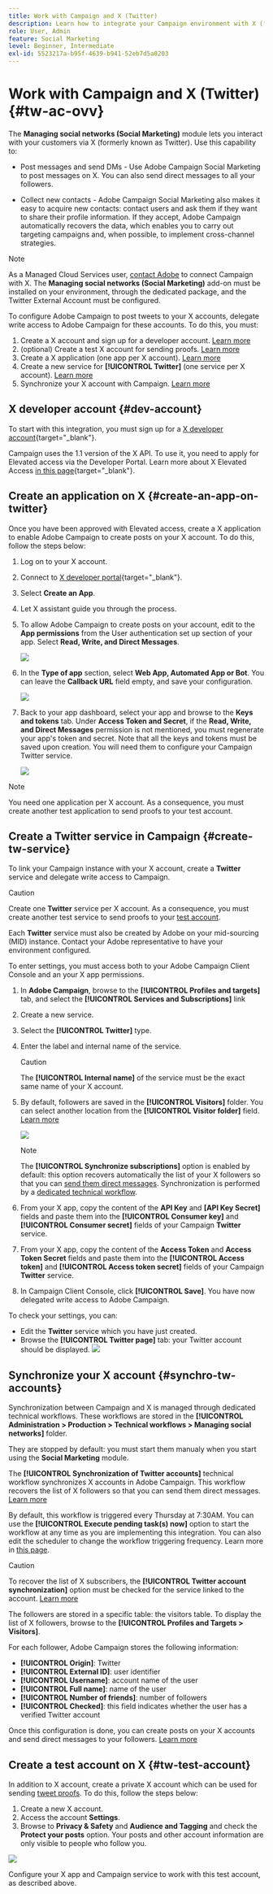 ```yaml
---
title: Work with Campaign and X (Twitter)
description: Learn how to integrate your Campaign environment with X (formerly known as Twitter)
role: User, Admin
feature: Social Marketing
level: Beginner, Intermediate
exl-id: 5523217a-b95f-4639-b941-52eb7d5a0203
---
```

# Work with Campaign and X (Twitter) {#tw-ac-ovv}

The **Managing social networks (Social Marketing)** module lets you interact with your customers via X (formerly known as Twitter). Use this capability to:

* Post messages and send DMs - Use Adobe Campaign Social Marketing to post messages on X. You can also send direct messages to all your followers.

* Collect new contacts - Adobe Campaign Social Marketing also makes it easy to acquire new contacts: contact users and ask them if they want to share their profile information. If they accept, Adobe Campaign automatically recovers the data, which enables you to carry out targeting campaigns and, when possible, to implement cross-channel strategies.


>[!NOTE]
>
>As a Managed Cloud Services user, [contact Adobe](../start/campaign-faq.md#support) to connect Campaign with X. The  **Managing social networks (Social Marketing)** add-on must be installed on your environment, through the dedicated package, and the Twitter External Account must be configured.


To configure Adobe Campaign to post tweets to your X accounts, delegate write access to Adobe Campaign for these accounts. To do this, you must:

1. Create a X account and sign up for a developer account. [Learn more](#dev-account)
1. (optional) Create a test X account for sending proofs. [Learn more](#tw-test-account)
1. Create a X application (one app per X account). [Learn more](#create-an-app-on-twitter)
1. Create a new service for **[!UICONTROL Twitter]** (one service per X account). [Learn more](#create-tw-service)
1. Synchronize your X account with Campaign. [Learn more](#synchro-tw-accounts)

## X developer account {#dev-account}

To start with this integration, you must sign up for a [X developer account](https://developer.twitter.com){target="_blank"}.

Campaign uses the 1.1 version of the X API. To use it, you need to apply for Elevated access via the Developer Portal. Learn more about X Elevated Access [in this page](https://developer.twitter.com/en/portal/products/elevated){target="_blank"}.

## Create an application on X {#create-an-app-on-twitter}

Once you have been approved with Elevated access, create a X application to enable Adobe Campaign to create posts on your X account. To do this, follow the steps below:

1. Log on to your X account.
1. Connect to [X developer portal](https://developer.twitter.com/en/apps){target="_blank"}.
1. Select **Create an App**.
1. Let X assistant guide you through the process.
1. To allow Adobe Campaign to create posts on your account, edit to the **App permissions** from the User authentication set up section of your app. Select **Read, Write, and Direct Messages**. 

   ![](assets/tw-permissions.png)
   
1. In the **Type of app** section, select **Web App, Automated App or Bot**. You can leave the **Callback URL** field empty, and save your configuration.

   ![](assets/tw-app-type.png)

1. Back to your app dashboard, select your app and browse to the **Keys and tokens** tab. Under **Access Token and Secret**, if the **Read, Write, and Direct Messages** permission is not mentioned, you must regenerate your app's token and secret. Note that all the keys and tokens must be saved upon creation. You will need them to configure your Campaign Twitter service.

   ![](assets/tw-permissions-check.png)


>[!NOTE]
>
>You need one application per X account. As a consequence, you must create another test application to send proofs to your test account.
>

## Create a Twitter service in Campaign {#create-tw-service}

To link your Campaign instance with your X account, create a **Twitter** service and delegate write access to Campaign. 

>[!CAUTION]
>
>Create one **Twitter** service per X account. As a consequence, you must create another test service to send proofs to your [test account](#tw-test-account).
>
>Each **Twitter** service must also be created by Adobe on your mid-sourcing (MID) instance. Contact your Adobe representative to have your environment configured.
>

To enter settings, you must access both to your Adobe Campaign Client Console and an your X app permissions.

1. In **Adobe Campaign**, browse to the **[!UICONTROL Profiles and targets]** tab, and select the **[!UICONTROL Services and Subscriptions]** link
1. Create a new service.
1. Select the **[!UICONTROL Twitter]** type.
1. Enter the label and internal name of the service.

   >[!CAUTION]
   >
   >The **[!UICONTROL Internal name]** of the service must be the exact same name of your X account. 
   >

1. By default, followers are saved in the **[!UICONTROL Visitors]** folder. You can select another location from the **[!UICONTROL Visitor folder]** field. [Learn more](../send/twitter.md#direct-tw-messages)

   ![](assets/tw-service-in-ac.png)
   
   >[!NOTE]
   >
   >The **[!UICONTROL Synchronize subscriptions]** option is enabled by default: this option recovers automatically the list of your X followers so that you can [send them direct messages](../send/twitter.md#direct-tw-messages). Synchronization is performed by a [dedicated technical workflow](#synchro-tw-accounts). 

1. From your X app, copy the content of the **API Key** and **[API Key Secret]** fields and paste them into the **[!UICONTROL Consumer key]** and **[!UICONTROL Consumer secret]** fields of your Campaign **Twitter** service.

1. From your X app, copy the content of the **Access Token** and **Access Token Secret** fields and paste them into the **[!UICONTROL Access token]** and **[!UICONTROL Access token secret]** fields of your Campaign **Twitter** service.

1. In Campaign Client Console, click **[!UICONTROL Save]**. You have now delegated write access to Adobe Campaign.

To check your settings, you can:

* Edit the **Twitter** service which you have just created.
* Browse the **[!UICONTROL Twitter page]** tab: your Twitter account should be displayed. 
   ![](assets/tw-page.png)

## Synchronize your X account {#synchro-tw-accounts}

Synchronization between Campaign and X is managed through dedicated technical workflows. These workflows are stored in the **[!UICONTROL Administration > Production > Technical workflows > Managing social networks]** folder. 

They are stopped by default: you must start them manualy when you start using the **Social Marketing** module.

The **[!UICONTROL Synchronization of Twitter accounts]** technical workflow synchronizes X accounts in Adobe Campaign. This workflow recovers the list of X followers so that you can send them direct messages. [Learn more](../send/twitter.md#direct-tw-messages)

By default, this workflow is triggered every Thursday at 7:30AM. You can use the **[!UICONTROL Execute pending task(s) now]** option to start the workflow at any time as you are implementing this integration.  You can also edit the scheduler to change the workflow triggering frequency. Learn more in [this page](../../automation/workflow/scheduler.md).

>[!CAUTION]
>
>To recover the list of X subscribers, the **[!UICONTROL Twitter account synchronization]** option must be checked for the service linked to the account. [Learn more](#create-tw-service)

The followers are stored in a specific table: the visitors table. To display the list of X followers, browse to the **[!UICONTROL Profiles and Targets > Visitors]**.

For each follower, Adobe Campaign stores the following information:

* **[!UICONTROL Origin]**: Twitter
* **[!UICONTROL External ID]**: user identifier
* **[!UICONTROL Username]**: account name of the user
* **[!UICONTROL Full name]**: name of the user
* **[!UICONTROL Number of friends]**: number of followers
* **[!UICONTROL Checked]**: this field indicates whether the user has a verified Twitter account

Once this configuration is done, you can create posts on your X accounts and send direct messages to your followers. [Learn more](../send/twitter.md)

## Create a test account on X {#tw-test-account}

In addition to X account, create a private X account which can be used for sending [tweet proofs](../send/twitter.md#send-tw-proofs). To do this, follow the steps below:

1. Create a new X account.
1. Access the account  **Settings**.
1. Browse to **Privacy & Safety** and **Audience and Tagging** and check the **Protect your posts** option. Your posts and other account information are only visible to people who follow you.

![](assets/do-not-localize/social_tw_test_page.png)

Configure your X app and Campaign service to work with this test account, as described above.
